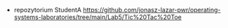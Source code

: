 - repozytorium StudentA 
https://github.com/jonasz-lazar-pwr/operating-systems-laboratories/tree/main/Lab5/Tic%20Tac%20Toe
